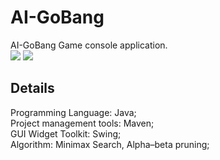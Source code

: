 # AI-GoBang
AI-GoBang Game console application.  
![](https://img.shields.io/badge/wechat-Spbgzh-green) 
![](https://img.shields.io/badge/mail-spbgzh%40niuitmo.ru-blue)  


## Details
Programming Language: Java;  
Project management tools: Maven;  
GUI Widget Toolkit: Swing;  
Algorithm: Minimax Search, Alpha–beta pruning; 